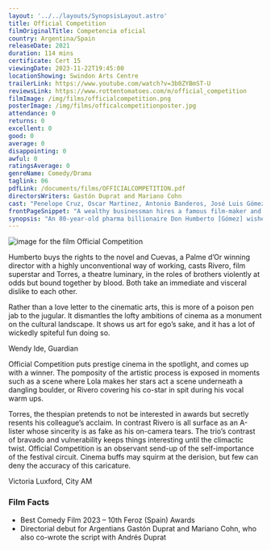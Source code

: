 ```yaml
---
layout: '../../layouts/SynopsisLayout.astro'
title: Official Competition
filmOriginalTitle: Competencia oficial
country: Argentina/Spain
releaseDate: 2021
duration: 114 mins
certificate: Cert 15
viewingDate: 2023-11-22T19:45:00
locationShowing: Swindon Arts Centre
trailerLink: https://www.youtube.com/watch?v=3b0ZYBmST-U
reviewsLink: https://www.rottentomatoes.com/m/official_competition
filmImage: /img/films/officialcompetition.png
posterImage: /img/films/officalcompetitionposter.jpg
attendance: 0
returns: 0
excellent: 0
good: 0
average: 0
disappointing: 0
awful: 0
ratingsAverage: 0
genreName: Comedy/Drama
taglink: 06
pdfLink: /documents/films/OFFICIALCOMPETITION.pdf
directorsWriters: Gastón Duprat and Mariano Cohn
cast: "Penelope Cruz, Oscar Martinez, Antonio Banderos, José Luis Gómez"
frontPageSnippet: "A wealthy businessman hires a famous film-maker and a stellar team to help make a smash hit film.  Penélope Cruz is a deadpan dream in this wicked film-world satire."
synopsis: "An 80-year-old pharma billionaire Don Humberto [Gómez] wishes his posterity to be about more than money, so pays for a famous novel (that he has not read) to be made into a film.  The Cannes Palm d’Or winning director Lola Cuevas [Cruz] uses two diametrically opposed leading men Félix Rivero, a movie star [Banderos] and Ivàn Torres, a serious theatre actor [Martinez], in this acerbic satire on the film industry."
--- 
```

![image for the film Official Competition]( /img/films/officialcompetition.png ) 

Humberto buys the rights to the novel and Cuevas, a Palme d’Or winning director with a highly unconventional way of working, casts Rivero, film superstar and Torres, a theatre luminary, in the roles of brothers violently at odds but bound together by blood.  Both take an immediate and visceral dislike to each other.

Rather than a love letter to the cinematic arts, this is more of a poison pen jab to the jugular.  It dismantles the lofty ambitions of cinema as a monument on the cultural landscape.  It shows us art for ego’s sake, and it has a lot of wickedly spiteful fun doing so.

<div class="review__author review__author--review1"> 
Wendy Ide, Guardian
</div> 

Official Competition puts prestige cinema in the spotlight, and comes up with a winner.  The pomposity of the artistic process is exposed in moments such as a scene where Lola makes her stars act a scene underneath a dangling boulder, or Rivero covering his co-star in spit during his vocal warm ups.

Torres, the thespian pretends to not be interested in awards but secretly resents his colleague’s acclaim.  In contrast Rivero is all surface as an A-lister whose sincerity is as fake as his on-camera tears.  The trio’s contrast of bravado and vulnerability keeps things interesting until the climactic twist.  Official Competition is an observant send-up of the self-importance of the festival circuit.  Cinema buffs may squirm at the derision, but few can deny the accuracy of this caricature.

<div class="review__author"> 
Victoria Luxford, City AM
</div> 

### Film Facts 

* Best Comedy Film 2023  – 10th Feroz (Spain) Awards
* Directorial debut for Argentians Gastón Duprat and Mariano Cohn, who also co-wrote the script with Andrés Duprat
